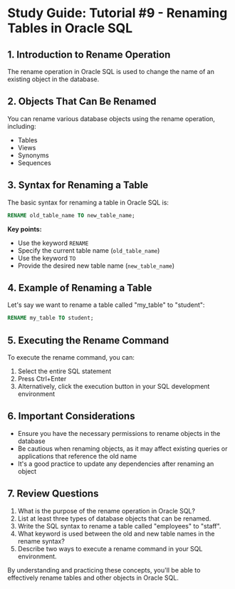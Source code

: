 # Study Guide: Tutorial #9 - Renaming Tables in Oracle SQL

## 1. Introduction to Rename Operation

The rename operation in Oracle SQL is used to change the name of an existing object in the database. 

## 2. Objects That Can Be Renamed

You can rename various database objects using the rename operation, including:
- Tables
- Views
- Synonyms
- Sequences 

## 3. Syntax for Renaming a Table

The basic syntax for renaming a table in Oracle SQL is:

```sql
RENAME old_table_name TO new_table_name;
```

**Key points:**
- Use the keyword `RENAME`
- Specify the current table name (`old_table_name`)
- Use the keyword `TO`
- Provide the desired new table name (`new_table_name`) 

## 4. Example of Renaming a Table

Let's say we want to rename a table called "my_table" to "student":

```sql
RENAME my_table TO student;
```

## 5. Executing the Rename Command

To execute the rename command, you can:
1. Select the entire SQL statement
2. Press Ctrl+Enter
3. Alternatively, click the execution button in your SQL development environment 

## 6. Important Considerations

- Ensure you have the necessary permissions to rename objects in the database
- Be cautious when renaming objects, as it may affect existing queries or applications that reference the old name
- It's a good practice to update any dependencies after renaming an object

## 7. Review Questions

1. What is the purpose of the rename operation in Oracle SQL?
2. List at least three types of database objects that can be renamed.
3. Write the SQL syntax to rename a table called "employees" to "staff".
4. What keyword is used between the old and new table names in the rename syntax?
5. Describe two ways to execute a rename command in your SQL environment.

By understanding and practicing these concepts, you'll be able to effectively rename tables and other objects in Oracle SQL.
